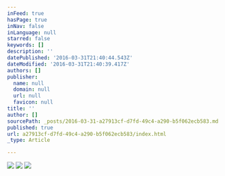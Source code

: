 ```yaml
---
inFeed: true
hasPage: true
inNav: false
inLanguage: null
starred: false
keywords: []
description: ''
datePublished: '2016-03-31T21:40:44.543Z'
dateModified: '2016-03-31T21:40:39.417Z'
authors: []
publisher:
  name: null
  domain: null
  url: null
  favicon: null
title: ''
author: []
sourcePath: _posts/2016-03-31-a27913cf-d7fd-49c4-a290-b5f062ecb583.md
published: true
url: a27913cf-d7fd-49c4-a290-b5f062ecb583/index.html
_type: Article

---
```

![](https://the-grid-user-content.s3-us-west-2.amazonaws.com/a1317f27-d967-47e1-91c0-3d9840fd2a37.jpg)
![](https://the-grid-user-content.s3-us-west-2.amazonaws.com/daf2bc25-9a34-4498-b1e0-0e1ec8ac79b8.jpg)
![](https://the-grid-user-content.s3-us-west-2.amazonaws.com/c64b54f1-2168-4976-9ccd-8ff431ca030b.jpg)